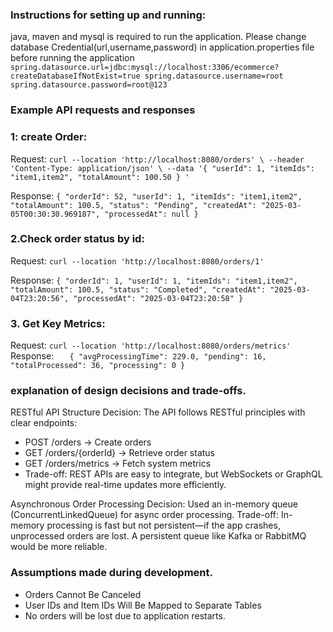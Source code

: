 ### **Instructions for setting up and running:**
java, maven and mysql is required to run the application.
Please change database Credential(url,username,password) in application.properties file before running the application
`spring.datasource.url=jdbc:mysql://localhost:3306/ecommerce?createDatabaseIfNotExist=true
spring.datasource.username=root
spring.datasource.password=root@123`


### **Example API requests and responses**
### 1: create Order:
Request:
`curl --location 'http://localhost:8080/orders' \
--header 'Content-Type: application/json' \
--data '{
"userId": 1,
"itemIds": "item1,item2",
"totalAmount": 100.50
}
'`

Response:
`{
"orderId": 52,
"userId": 1,
"itemIds": "item1,item2",
"totalAmount": 100.5,
"status": "Pending",
"createdAt": "2025-03-05T00:30:30.969187",
"processedAt": null
}`

### 2.Check order status by id:
Request:
`curl --location 'http://localhost:8080/orders/1'`

Response:
`{
"orderId": 1,
"userId": 1,
"itemIds": "item1,item2",
"totalAmount": 100.5,
"status": "Completed",
"createdAt": "2025-03-04T23:20:56",
"processedAt": "2025-03-04T23:20:58"
}`

### 3. Get Key Metrics:
Request:
`curl --location 'http://localhost:8080/orders/metrics'`
Response:
`   {
   "avgProcessingTime": 229.0,
   "pending": 16,
   "totalProcessed": 36,
   "processing": 0
   }`


### **explanation of design decisions and trade-offs.**
RESTful API Structure
Decision: The API follows RESTful principles with clear endpoints:
* POST /orders → Create orders
* GET /orders/{orderId} → Retrieve order status
* GET /orders/metrics → Fetch system metrics
* Trade-off: REST APIs are easy to integrate, but WebSockets or GraphQL might provide real-time updates more efficiently.

Asynchronous Order Processing
Decision: Used an in-memory queue (ConcurrentLinkedQueue) for async order processing.
Trade-off: In-memory processing is fast but not persistent—if the app crashes, unprocessed orders are lost. A persistent queue like Kafka or RabbitMQ would be more reliable.


### Assumptions made during development.
* Orders Cannot Be Canceled
* User IDs and Item IDs Will Be Mapped to Separate Tables
* No orders will be lost due to application restarts.

   
